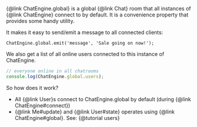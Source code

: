 {@link ChatEngine.global} is a global {@link Chat} room that all instances of {@link ChatEngine} connect to by default. It is a convenience property that provides some handy utility.

It makes it easy to send/emit a message to all connected clients:

```
ChatEngine.global.emit('message', 'Sale going on now!');
```

We also get a list of all online users connected to this instance of ChatEngine.

```js
// everyone online in all chatrooms
console.log(ChatEngine.global.users);
```

So how does it work?

* All {@link User}s connect to ChatEngine.global by default (during {@link ChatEngine#connect})
* {@link Me#update} and {@link User#state} operates using {@link ChatEngine#global}. See: {@tutorial users}
